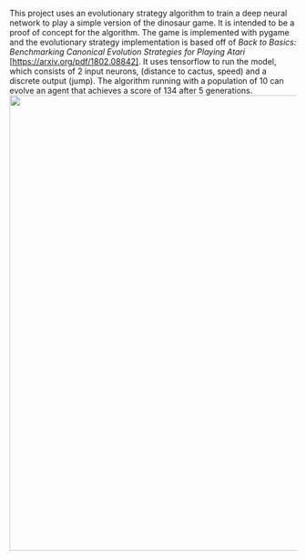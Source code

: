 This project uses an evolutionary strategy algorithm to train a deep neural network to play a simple version of the dinosaur game. It is intended to be a proof of concept for the algorithm. The game is implemented with pygame and the evolutionary strategy implementation is based off of _Back to Basics: Benchmarking Canonical Evolution Strategies for Playing Atari_ [https://arxiv.org/pdf/1802.08842]. It uses tensorflow to run the model, which consists of 2 input neurons, (distance to cactus, speed) and a discrete output (jump). The algorithm running with a population of 10 can evolve an agent that achieves a score of 134 after 5 generations.
<img src="https://github.com/PaulBailey-1/ES-dino/assets/64763623/893f6cc7-9573-4f39-a26a-bb1e25705847" width="800">
